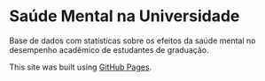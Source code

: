 # Saúde Mental na Universidade

Base de dados com statísticas sobre os efeitos da saúde mental no desempenho acadêmico de estudantes de graduação.

This site was built using [GitHub Pages]([https://pages.github.com/](https://www.kaggle.com/datasets/shariful07/student-mental-health)https://www.kaggle.com/datasets/shariful07/student-mental-health).

